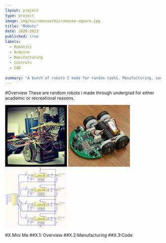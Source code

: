 ```yaml
---
layout: project
type: project
image: img/micromouse/micromouse-square.jpg
title: "Robots"
date: 2020-2023
published: true
labels:
  - Robotics
  - Arduino
  - Manufacturing
  - Controls
  - CAD

summary: "A bunch of robots I made for random tasks. Manufacturing, coding, and performance details are listed under each robot."
---
```

#Overview
These are random robots i made through undergrad for either academic or recreational reasons.


<div class="text-center p-4">
  <img width="200px" src="../img/micromouse/micromouse-robot.png" class="img-thumbnail" >
  <img width="200px" src="../img/micromouse/micromouse-robot-2.jpg" class="img-thumbnail" >
  <img width="200px" src="../img/micromouse/micromouse-circuit.png" class="img-thumbnail" >
</div>

#X.Mini Me
##X.1: Overview
##X.2:Manufacturing
##X.3:Code

#
